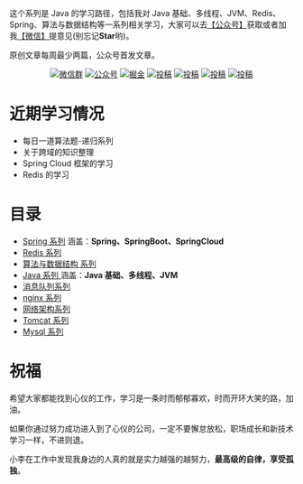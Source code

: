这个系列是 Java 的学习路径，包括我对 Java 基础、多线程、JVM、Redis、Spring、算法与数据结构等一系列相关学习，大家可以去[【公众号】](#公众号)获取或者加我[【微信】](#微信)提意见(别忘记**Star**哟)。

原创文章每周最少两篇，公众号首发文章。

<p align="center">
  <a href="#微信"><img src="https://img.shields.io/badge/weChat-微信群-blue.svg" alt="微信群"></a>
  <a href="#公众号"><img src="https://img.shields.io/badge/%E5%85%AC%E4%BC%97%E5%8F%B7-小李不秃-lightgrey.svg" alt="公众号"></a>
  <a href="https://juejin.im/user/5ddb5a056fb9a07ad665b1d9"><img src="https://img.shields.io/badge/juejin-掘金-blue.svg" alt="掘金"></a>
  <a href="https://www.zhihu.com/people/aobingJava/activities"><img src="https://img.shields.io/badge/zhihu-知乎-informational" alt="投稿"></a>
  <a href="https://me.csdn.net/qq_35190492"><img src="https://img.shields.io/badge/csdn-CSDN-red.svg" alt="投稿"></a>
  <a href="https://my.oschina.net/javaFamily"><img src="https://img.shields.io/badge/oschina-开源中国-green" alt="投稿"></a>
  <a href="https://www.cnblogs.com/ferryman/"><img src="https://img.shields.io/badge/cnblogs-博客园-important.svg" alt="投稿"></a>
</p>

# 近期学习情况

- 每日一道算法题-递归系列
- 关于跨域的知识整理
- Spring Cloud 框架的学习
- Redis 的学习

# 目录

- [Spring 系列](/Spring) 涵盖：**Spring、SpringBoot、SpringCloud**
- [Redis 系列](/Redis)
- [算法与数据结构 系列](/Algrithm)
- [ Java 系列 ](/java)  涵盖：**Java 基础、多线程、JVM**
- [消息队列系列](/MQ)
- [ nginx 系列](/Nginx)
- [网络架构系列](/NetWork)
- [Tomcat 系列 ](/Tomcat)
- [Mysql 系列](/MySQL)


# 祝福

希望大家都能找到心仪的工作，学习是一条时而郁郁寡欢，时而开环大笑的路，加油。

如果你通过努力成功进入到了心仪的公司，一定不要懈怠放松，职场成长和新技术学习一样，不进则退。

小李在工作中发现我身边的人真的就是实力越强的越努力，**最高级的自律，享受孤独**。

  <a name="微信"></a>  <a name="公众号"></a>
